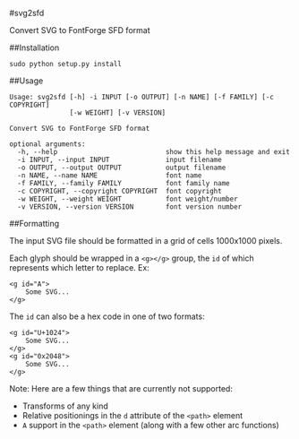 #svg2sfd

Convert SVG to FontForge SFD format

##Installation

```
sudo python setup.py install
```

##Usage

```
Usage: svg2sfd [-h] -i INPUT [-o OUTPUT] [-n NAME] [-f FAMILY] [-c COPYRIGHT]
               [-w WEIGHT] [-v VERSION]

Convert SVG to FontForge SFD format

optional arguments:
  -h, --help                           show this help message and exit
  -i INPUT, --input INPUT              input filename
  -o OUTPUT, --output OUTPUT           output filename
  -n NAME, --name NAME                 font name
  -f FAMILY, --family FAMILY           font family name
  -c COPYRIGHT, --copyright COPYRIGHT  font copyright
  -w WEIGHT, --weight WEIGHT           font weight/number
  -v VERSION, --version VERSION        font version number
```

##Formatting

The input SVG file should be formatted in a grid of cells 1000x1000 pixels.

Each glyph should be wrapped in a `<g></g>` group, the `id` of which represents which letter to replace. Ex:

```
<g id="A">
    Some SVG...
</g>
```

The `id` can also be a hex code in one of two formats:

```
<g id="U+1024">
    Some SVG...
</g>
<g id="0x2048">
    Some SVG...
</g>
```

Note: Here are a few things that are currently not supported:

* Transforms of any kind
* Relative positionings in the `d` attribute of the `<path>` element
* `A` support in the `<path>` element (along with a few other arc functions)